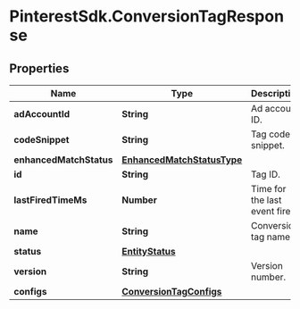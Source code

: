 # PinterestSdk.ConversionTagResponse

## Properties

Name | Type | Description | Notes
------------ | ------------- | ------------- | -------------
**adAccountId** | **String** | Ad account ID. | [optional] 
**codeSnippet** | **String** | Tag code snippet. | [optional] 
**enhancedMatchStatus** | [**EnhancedMatchStatusType**](EnhancedMatchStatusType.md) |  | [optional] 
**id** | **String** | Tag ID. | [optional] 
**lastFiredTimeMs** | **Number** | Time for the last event fired. | [optional] 
**name** | **String** | Conversion tag name. | [optional] 
**status** | [**EntityStatus**](EntityStatus.md) |  | [optional] 
**version** | **String** | Version number. | [optional] 
**configs** | [**ConversionTagConfigs**](ConversionTagConfigs.md) |  | [optional] 



